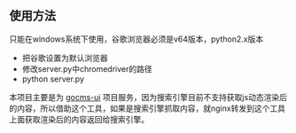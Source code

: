 ## 使用方法

只能在windows系统下使用，谷歌浏览器必须是v64版本，python2.x版本

* 把谷歌设置为默认浏览器
* 修改server.py中chromedriver的路径
* python server.py 

本项目主要是为 [gocms-ui](https://github.com/noxue/gocms-ui) 项目服务，因为搜索引擎目前不支持获取js动态渲染后的内容，所以借助这个工具，如果是搜索引擎抓取内容，就nginx转发到这个工具上面获取渲染后的内容返回给搜索引擎。

